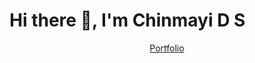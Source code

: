 # Hi there 👋, I'm Chinmayi D S
<p align="center">
  <a href="https://my-portfolio-sigma-vert-38.vercel.app/" target="blank">Portfolio</a>
</p>
<!---
urgetolearn/urgetolearn is a ✨ unique ✨ repository because its `README.md` (this file) appears on your GitHub profile.
You can click the Preview link to take a look at your changes.
--->
